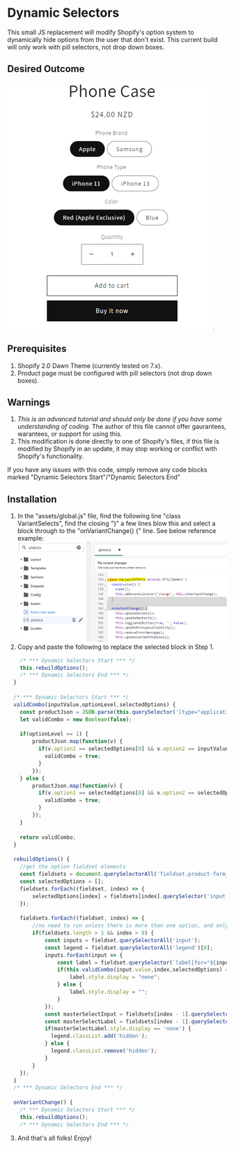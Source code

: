 # Dynamic Selectors
This small JS replacement will modify Shopify's option system to dynamically hide options from the user that don't exist. This current build will only work with pill selectors, not drop down boxes.

## Desired Outcome
![Dynamic Selectors in action](/dynamic-selectors.gif?v=1)

## Prerequisites
1. Shopify 2.0 Dawn Theme (currently tested on 7.x).
2. Product page must be configured with pill selectors (not drop down boxes).

## Warnings
1. *This is an advanced tutorial and should only be done if you have some understanding of coding.* The author of this file cannot offer gaurantees, warantees, or support for using this.
2. This modification is done directly to one of Shopify's files, if this file is modified by Shopify in an update, it may stop working or conflict with Shopify's functionality. 

If you have any issues with this code, simply remove any code blocks marked "Dynamic Selectors Start"/"Dynamic Selectors End"

## Installation
1. In the "assets/global.js" file, find the following line "class VariantSelects", find the closing "}" a few lines blow this and select a block through to the "onVariantChange() {" line. See below reference example:
![Step 1](/dynamic-selects-step-1.png?v=1)
2. Copy and paste the following to replace the selected block in Step 1.
```js
    /* *** Dynamic Selectors Start *** */
    this.rebuildOptions();
    /* *** Dynamic Selectors End *** */
  }

  /* *** Dynamic Selectors Start *** */
  validCombo(inputValue,optionLevel,selectedOptions) {
    const productJson = JSON.parse(this.querySelector('[type="application/json"]').textContent);
    let validCombo = new Boolean(false);
    
	if(optionLevel == 1) {
		productJson.map(function(v) {
		  if(v.option1 == selectedOptions[0] && v.option2 == inputValue) {
            validCombo = true;
		  }
		});
	} else {
		productJson.map(function(v) {
		  if(v.option1 == selectedOptions[0] && v.option2 == selectedOptions[1] && v.option3 == inputValue) {
            validCombo = true;
		  }
		});
	}
    
    return validCombo;
  }
  
  rebuildOptions() {
    //get the option fieldset elements
    const fieldsets = document.querySelectorAll('fieldset.product-form__input');
    const selectedOptions = [];
    fieldsets.forEach((fieldset, index) => {
		selectedOptions[index] = fieldsets[index].querySelector('input:checked').value;
    });
	
	fieldsets.forEach((fieldset, index) => {
		//no need to run unless there is more than one option, and only needs to run on option2 and option3
		if(fieldsets.length > 1 && index > 0) {
			const inputs = fieldset.querySelectorAll('input');
            const legend = fieldset.querySelectorAll('legend')[0];
			inputs.forEach(input => {
                const label = fieldset.querySelector(`label[for="${input.id}"]`);
				if(this.validCombo(input.value,index,selectedOptions) == false) {
					label.style.display = "none";
				} else {
                    label.style.display = "";
                }
			});
            const masterSelectInput = fieldsets[index - 1].querySelector('input:checked');
            const masterSelectLabel = fieldsets[index - 1].querySelector(`label[for="${masterSelectInput.id}"]`);
            if(masterSelectLabel.style.display == 'none') {
              legend.classList.add('hidden');
            } else {
              legend.classList.remove('hidden');
            }
		}
	});
  }
  /* *** Dynamic Selectors End *** */

  onVariantChange() {
    /* *** Dynamic Selectors Start *** */
    this.rebuildOptions();
    /* *** Dynamic Selectors End *** */
```
3. And that's all folks! Enjoy!
